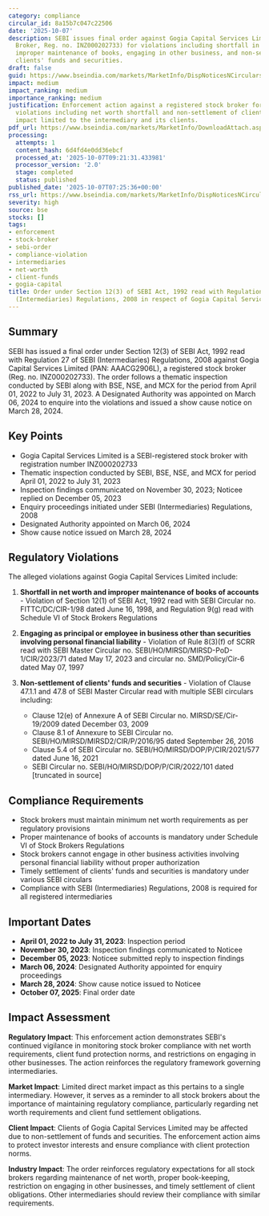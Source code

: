 ```yaml
---
category: compliance
circular_id: 8a15b7c047c22506
date: '2025-10-07'
description: SEBI issues final order against Gogia Capital Services Limited (Stock
  Broker, Reg. no. INZ000202733) for violations including shortfall in net worth,
  improper maintenance of books, engaging in other business, and non-settlement of
  clients' funds and securities.
draft: false
guid: https://www.bseindia.com/markets/MarketInfo/DispNoticesNCirculars.aspx?Noticeid={E3484A97-B00A-492A-9B84-4E437AFD8ACC}&noticeno=20251007-6&dt=10/07/2025&icount=6&totcount=9&flag=0
impact: medium
impact_ranking: medium
importance_ranking: medium
justification: Enforcement action against a registered stock broker for multiple regulatory
  violations including net worth shortfall and non-settlement of client funds. Direct
  impact limited to the intermediary and its clients.
pdf_url: https://www.bseindia.com/markets/MarketInfo/DownloadAttach.aspx?id=20251007-6&attachedId=454f4fe9-b85e-4177-b02d-b9ff62340335
processing:
  attempts: 1
  content_hash: 6d4fd4e0dd36ebcf
  processed_at: '2025-10-07T09:21:31.433981'
  processor_version: '2.0'
  stage: completed
  status: published
published_date: '2025-10-07T07:25:36+00:00'
rss_url: https://www.bseindia.com/markets/MarketInfo/DispNoticesNCirculars.aspx?Noticeid={E3484A97-B00A-492A-9B84-4E437AFD8ACC}&noticeno=20251007-6&dt=10/07/2025&icount=6&totcount=9&flag=0
severity: high
source: bse
stocks: []
tags:
- enforcement
- stock-broker
- sebi-order
- compliance-violation
- intermediaries
- net-worth
- client-funds
- gogia-capital
title: Order under Section 12(3) of SEBI Act, 1992 read with Regulation 27 of SEBI
  (Intermediaries) Regulations, 2008 in respect of Gogia Capital Services Limited
---
```


## Summary

SEBI has issued a final order under Section 12(3) of SEBI Act, 1992 read with Regulation 27 of SEBI (Intermediaries) Regulations, 2008 against Gogia Capital Services Limited (PAN: AAACG2906L), a registered stock broker (Reg. no. INZ000202733). The order follows a thematic inspection conducted by SEBI along with BSE, NSE, and MCX for the period from April 01, 2022 to July 31, 2023. A Designated Authority was appointed on March 06, 2024 to enquire into the violations and issued a show cause notice on March 28, 2024.

## Key Points

- Gogia Capital Services Limited is a SEBI-registered stock broker with registration number INZ000202733
- Thematic inspection conducted by SEBI, BSE, NSE, and MCX for period April 01, 2022 to July 31, 2023
- Inspection findings communicated on November 30, 2023; Noticee replied on December 05, 2023
- Enquiry proceedings initiated under SEBI (Intermediaries) Regulations, 2008
- Designated Authority appointed on March 06, 2024
- Show cause notice issued on March 28, 2024

## Regulatory Violations

The alleged violations against Gogia Capital Services Limited include:

1. **Shortfall in net worth and improper maintenance of books of accounts** - Violation of Section 12(1) of SEBI Act, 1992 read with SEBI Circular no. FITTC/DC/CIR-1/98 dated June 16, 1998, and Regulation 9(g) read with Schedule VI of Stock Brokers Regulations

2. **Engaging as principal or employee in business other than securities involving personal financial liability** - Violation of Rule 8(3)(f) of SCRR read with SEBI Master Circular no. SEBI/HO/MIRSD/MIRSD-PoD-1/CIR/2023/71 dated May 17, 2023 and circular no. SMD/Policy/Cir-6 dated May 07, 1997

3. **Non-settlement of clients' funds and securities** - Violation of Clause 47.1.1 and 47.8 of SEBI Master Circular read with multiple SEBI circulars including:
   - Clause 12(e) of Annexure A of SEBI Circular no. MIRSD/SE/Cir-19/2009 dated December 03, 2009
   - Clause 8.1 of Annexure to SEBI Circular no. SEBI/HO/MIRSD/MIRSD2/CIR/P/2016/95 dated September 26, 2016
   - Clause 5.4 of SEBI Circular no. SEBI/HO/MIRSD/DOP/P/CIR/2021/577 dated June 16, 2021
   - SEBI Circular no. SEBI/HO/MIRSD/DOP/P/CIR/2022/101 dated [truncated in source]

## Compliance Requirements

- Stock brokers must maintain minimum net worth requirements as per regulatory provisions
- Proper maintenance of books of accounts is mandatory under Schedule VI of Stock Brokers Regulations
- Stock brokers cannot engage in other business activities involving personal financial liability without proper authorization
- Timely settlement of clients' funds and securities is mandatory under various SEBI circulars
- Compliance with SEBI (Intermediaries) Regulations, 2008 is required for all registered intermediaries

## Important Dates

- **April 01, 2022 to July 31, 2023**: Inspection period
- **November 30, 2023**: Inspection findings communicated to Noticee
- **December 05, 2023**: Noticee submitted reply to inspection findings
- **March 06, 2024**: Designated Authority appointed for enquiry proceedings
- **March 28, 2024**: Show cause notice issued to Noticee
- **October 07, 2025**: Final order date

## Impact Assessment

**Regulatory Impact**: This enforcement action demonstrates SEBI's continued vigilance in monitoring stock broker compliance with net worth requirements, client fund protection norms, and restrictions on engaging in other businesses. The action reinforces the regulatory framework governing intermediaries.

**Market Impact**: Limited direct market impact as this pertains to a single intermediary. However, it serves as a reminder to all stock brokers about the importance of maintaining regulatory compliance, particularly regarding net worth requirements and client fund settlement obligations.

**Client Impact**: Clients of Gogia Capital Services Limited may be affected due to non-settlement of funds and securities. The enforcement action aims to protect investor interests and ensure compliance with client protection norms.

**Industry Impact**: The order reinforces regulatory expectations for all stock brokers regarding maintenance of net worth, proper book-keeping, restriction on engaging in other businesses, and timely settlement of client obligations. Other intermediaries should review their compliance with similar requirements.